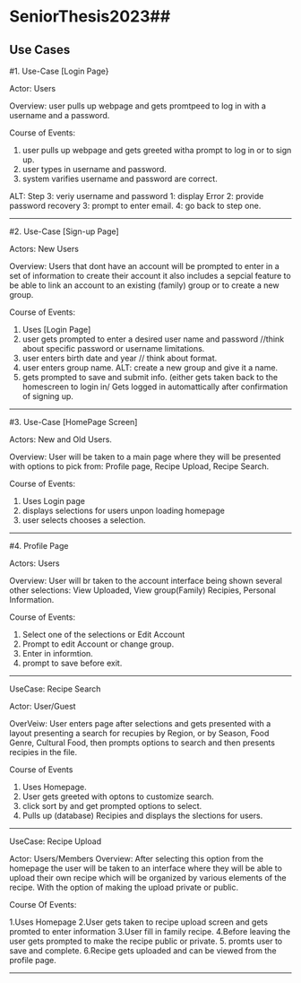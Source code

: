 # SeniorThesis2023##

## Use Cases

#1. Use-Case [Login Page}

Actor: Users

Overview: user pulls up webpage and gets promtpeed to log in with a username and a password. 

Course of Events:
1. user pulls up webpage and gets greeted witha prompt to log in or to sign up.
2. user types in username and password.
3. system varifies username and password are correct.

  ALT: Step 3: veriy username and password
        1: display Error
        2: provide password recovery
        3: prompt to enter email.
        4: go back to step one.
  ****
#2. Use-Case [Sign-up Page] 

Actors: New Users

Overview: Users that dont have an account will be prompted to enter in a set of information to create their account it also includes a sepcial feature to be able to link an account to an existing (family) group or to create a new group.

Course of Events:
1. Uses [Login Page]
2. user gets prompted to enter a desired user name and password //think about specific password or username limitations.
3. user enters birth date and year // think about format.
4. user enters group name.
   ALT: create a new group and give it a name.
5. gets prompted to save and submit info.
   (either gets taken back to the homescreen to login in/ Gets logged in automattically after confirmation of signing up.
   
****
#3. Use-Case [HomePage Screen]

Actors: New and Old Users.

Overview: User will be taken to a main page where they will be presented with options to pick from: Profile page, Recipe Upload, Recipe Search.

Course of Events:
1. Uses Login page
2. displays selections for users unpon loading homepage
3. user selects chooses a selection.

****
#4. Profile Page

Actors: Users

Overview: User will br taken to the account interface being shown several other selections: View Uploaded, View group(Family) Recipies, Personal Information. 

Course of Events:

1. Select one of the selections or Edit Account
2. Prompt to edit Account or change group.
3. Enter in informtion.
4. prompt to save before exit.

****

UseCase: Recipe Search

Actor: User/Guest

OverVeiw: User enters page after selections and gets presented with a layout presenting a search for recupies by Region, or by Season, Food Genre, Cultural Food, then prompts options to search and then presents recipies in the file.

Course of Events
1. Uses Homepage.
2. User gets greeted with optons to customize search.
3. click sort by and get prompted options to select.
4. Pulls up (database) Recipies and displays the slections for users.

****

UseCase: Recipe Upload

Actor: Users/Members
Overview: After selecting this option from the homepage the user will be taken to an interface where they will be able to upload their own recipe which will be organized by various elements of the recipe. With the option of making the upload private or public.

Course Of Events:

1.Uses Homepage
2.User gets taken to recipe upload screen and gets promted to enter information
3.User fill in family recipe.
4.Before leaving the user gets prompted to make the recipe public or private. 
5. promts user to save and complete.
6.Recipe gets uploaded and can be viewed from the profile page.
****





